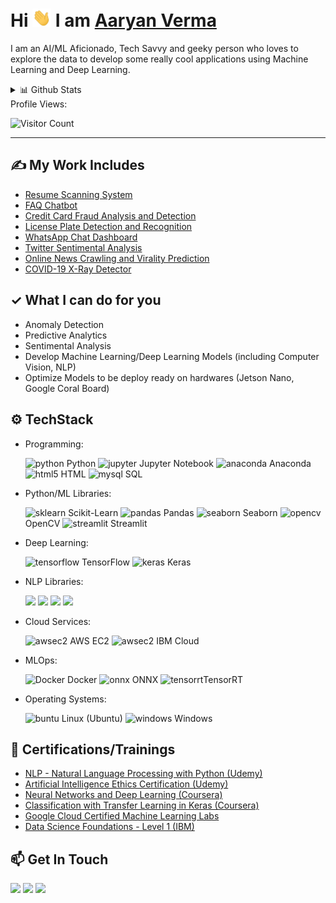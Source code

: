 <!--
**Aaryanverma/Aaryanverma** is a ✨ _special_ ✨ repository because its `README.md` (this file) appears on your GitHub profile.

Here are some ideas to get you started:

- 🔭 I’m currently working on ...
- 🌱 I’m currently learning ...
- 👯 I’m looking to collaborate on ...
- 🤔 I’m looking for help with ...
- 💬 Ask me about ...
- 📫 How to reach me: ...
- 😄 Pronouns: ...
- ⚡ Fun fact: ...
-->

# Hi <img src="https://raw.githubusercontent.com/ABSphreak/ABSphreak/master/gifs/Hi.gif" width="30px"> I am [Aaryan Verma](https://github.com/Aaryanverma)

I am an AI/ML Aficionado, Tech Savvy and geeky person who loves to explore the data to develop some really cool applications using Machine Learning and Deep Learning.

<details>
<summary>📊 Github Stats</summary>

<p align="center"> <br><img src="https://github-readme-stats.vercel.app/api?username=Aaryanverma&show_icons=true&theme=gotham" alt="Aaryan Verma | Stats" />
<br><br>
 <img src="https://github-readme-stats.vercel.app/api/top-langs/?username=Aaryanverma&theme=dark" alt="Top Languages"/>

</details>
Profile Views:

![Visitor Count](https://profile-counter.glitch.me/{Aaryanverma}/count.svg)

- - -

## ✍️ My Work Includes
- [Resume Scanning System](https://resume-scan.herokuapp.com/)
- [FAQ Chatbot](https://github.com/Aaryanverma/faq-chatbot)
- [Credit Card Fraud Analysis and Detection](https://github.com/Aaryanverma/Fraud-Analysis-and-Detection)
- [License Plate Detection and Recognition](https://github.com/Aaryanverma/License_Plate_Detector)
- [WhatsApp Chat Dashboard](https://github.com/Aaryanverma/whatsapp_chat_dashboard)
- [Twitter Sentimental Analysis](https://github.com/Aaryanverma/Twitter-Sentimental-Analysis-)
- [Online News Crawling and Virality Prediction](https://github.com/Aaryanverma/News_Virality_Prediction)
- [COVID-19 X-Ray Detector](https://github.com/Aaryanverma/COVID-19-X-Ray-Detector)


## ✓ What I can do for you
- Anomaly Detection
- Predictive Analytics
- Sentimental Analysis
- Develop Machine Learning/Deep Learning Models (including Computer Vision, NLP)
- Optimize Models to be deploy ready on hardwares (Jetson Nano, Google Coral Board)

## ⚙️ TechStack
- Programming:

  <img src="https://cdn3.iconfinder.com/data/icons/logos-and-brands-adobe/512/267_Python-512.png" alt="python" width="30" height="30"/> Python
  <img src="https://upload.wikimedia.org/wikipedia/commons/thumb/3/38/Jupyter_logo.svg/1767px-Jupyter_logo.svg.png" alt="jupyter" width="30" height="30"/> Jupyter Notebook
  <img src="https://www.psych.mcgill.ca/labs/mogillab/anaconda2/pkgs/anaconda-navigator-1.4.3-py27_0/lib/python2.7/site-packages/anaconda_navigator/static/images/anaconda-icon-1024x1024.png" alt="anaconda" width="30" height="30"/> Anaconda
  <img src="https://upload.wikimedia.org/wikipedia/commons/thumb/6/61/HTML5_logo_and_wordmark.svg/512px-HTML5_logo_and_wordmark.svg.png" alt="html5" height="30"/> HTML
  <img src="https://i.pinimg.com/originals/50/f1/58/50f1582a95bdac10f1c3fa295c8b947b.png" alt="mysql" width="30" height="30"/> SQL

- Python/ML Libraries:

  <img src="https://upload.wikimedia.org/wikipedia/commons/thumb/0/05/Scikit_learn_logo_small.svg/1024px-Scikit_learn_logo_small.svg.png" alt="sklearn" height="30"/> Scikit-Learn 
  <img src="https://upload.wikimedia.org/wikipedia/commons/thumb/2/22/Pandas_mark.svg/1200px-Pandas_mark.svg.png" alt="pandas" width="30" height="30"/> Pandas 
  <img src="http://seaborn.pydata.org/_images/logo-mark-lightbg.svg" alt="seaborn" width="30" height="30"/> Seaborn 
  <img src="https://opencv.org/wp-content/uploads/2020/07/OpenCV_logo_no_text_.png" alt="opencv" width="30" height="30"/> OpenCV 
  <img src="https://streamlit.io/images/brand/streamlit-mark-color.svg" alt="streamlit" width="30" height="30"/> Streamlit 
 
- Deep Learning:

  <img src="https://upload.wikimedia.org/wikipedia/commons/thumb/2/2d/Tensorflow_logo.svg/1200px-Tensorflow_logo.svg.png" alt="tensorflow" width="30" height="30"/> TensorFlow 
  <img src="https://upload.wikimedia.org/wikipedia/commons/thumb/a/ae/Keras_logo.svg/600px-Keras_logo.svg.png" alt="keras" width="30" height="30"/> Keras

- NLP Libraries:

  <img height="30" src="https://img.shields.io/badge/NLTK-black?style=for-the-badge&logo=NLTK&logoColor=white"/> <img height="30" src="https://img.shields.io/badge/spaCy-blue?style=for-the-badge&logo=spaCy&logoColor=white"/> <img height="30" src="https://img.shields.io/badge/Textblob-black?style=for-the-badge&logo=Textblob&logoColor=white"/>   <img height="30" src="https://img.shields.io/badge/Re-black?style=for-the-badge&logo=Re&logoColor=white"/>

- Cloud Services:
 
  <img src="https://upload.wikimedia.org/wikipedia/commons/thumb/b/b9/AWS_Simple_Icons_Compute_Amazon_EC2_Instances.svg/1200px-AWS_Simple_Icons_Compute_Amazon_EC2_Instances.svg.png" alt="awsec2" width="25" height="25"/> AWS EC2 
  <img src="https://i.pinimg.com/originals/b0/b1/8b/b0b18bd010c5851b5f82d0a98bfde369.png" alt="awsec2" width="25" height="25"/> IBM Cloud

- MLOps:

  <img src="https://cdn3.iconfinder.com/data/icons/logos-and-brands-adobe/512/97_Docker-512.png" alt="Docker" width="25" height="25"/> Docker 
  <img src="https://artwork.lfaidata.foundation/projects/onnx/icon/color/onnx-icon-color.png" alt="onnx" width="25" height="25"/> ONNX 
  <img src="https://encrypted-tbn0.gstatic.com/images?q=tbn:ANd9GcSLYNgeLyw-m2xzyTK7kiBj3CciCnyi6KBLOTBmbdgXKOCaZLYEVKifnhJQjVayuwF45rw&usqp=CAU" alt="tensorrt" height="25"/>TensorRT

- Operating Systems:

  <img src="https://seeklogo.com/images/U/ubuntu-logo-8FDEC6A07B-seeklogo.com.png" alt="buntu" height="20" width="20"/> Linux (Ubuntu) 
  <img src="https://upload.wikimedia.org/wikipedia/commons/thumb/5/5f/Windows_logo_-_2012.svg/1200px-Windows_logo_-_2012.svg.png" alt="windows" height="20" width="20"/> Windows

## 📃 Certifications/Trainings
- [NLP - Natural Language Processing with Python (Udemy)](https://udemy-certificate.s3.amazonaws.com/pdf/UC-4bdbf23f-8149-496e-bc8a-be467941b4c2.pdf)
- [Artificial Intelligence Ethics Certification (Udemy)](https://udemy-certificate.s3.amazonaws.com/pdf/UC-6f1f828f-641a-4d49-a91c-6bb8ace28fd8.pdf)
- [Neural Networks and Deep Learning (Coursera)](https://www.coursera.org/account/accomplishments/certificate/WWBBEB4SYFCX)
- [Classification with Transfer Learning in Keras (Coursera)](http://coursera.org/verify/GKFKWVTVEUCF)
- [Google Cloud Certified Machine Learning Labs](https://google.qwiklabs.com/public_profiles/f56881d6-94cc-43cd-b94b-fd484bf52d3c)
- [Data Science Foundations - Level 1 (IBM)](https://www.youracclaim.com/badges/696dde85-6156-49f6-b697-45a22f09034b/linked_in_profile)

## 📫 Get In Touch
[<img height="30" src="https://img.shields.io/badge/Gmail-D14836?style=for-the-badge&logo=gmail&logoColor=white"/>](mailto:aryan212verma@gmail.com)
[<img height="30" src="https://img.shields.io/badge/linkedin-blue.svg?&style=for-the-badge&logo=linkedin&logoColor=white" />](https://www.linkedin.com/in/aaryanverma/)
[<img height="30" src="https://img.shields.io/badge/twitter-%231DA1F2.svg?&style=for-the-badge&logo=twitter&logoColor=white" />](https://twitter.com/iam_aaryanverma)
